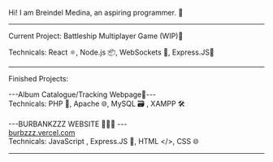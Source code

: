 
Hi! I am Breindel Medina, an aspiring programmer. 👋

------------------------------------------------------------

Current Project: Battleship Multiplayer Game (WIP)🚢

Technicals: React ⚛️, Node.js 📦, WebSockets 🔌, Express.JS🚀

------------------------------------------------------------

Finished Projects: 

---Album Catalogue/Tracking Webpage🎵---\
Technicals: PHP 🐘, Apache 🌐, MySQL 🗃️ , XAMPP 🛠️\
\
---BURBANKZZZ WEBSITE 🧙🧙🧙 ---\
[burbzzz.vercel.com](https://burbz.vercel.app/)\
Technicals: JavaScript , Express.JS 🚀, HTML </>, CSS 🌐

------------------------------------------------------------
<!---
kindadailybren/kindadailybren is a ✨ special ✨ repository because its `README.md` (this file) appears on your GitHub profile.
You can click the Preview link to take a look at your changes.
--->
